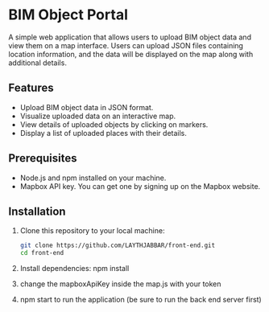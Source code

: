 # BIM Object Portal

A simple web application that allows users to upload BIM object data and view them on a map interface. Users can upload JSON files containing location information, and the data will be displayed on the map along with additional details.

## Features

- Upload BIM object data in JSON format.
- Visualize uploaded data on an interactive map.
- View details of uploaded objects by clicking on markers.
- Display a list of uploaded places with their details.

## Prerequisites

- Node.js and npm installed on your machine.
- Mapbox API key. You can get one by signing up on the Mapbox website.

## Installation

1. Clone this repository to your local machine:

   ```bash
   git clone https://github.com/LAYTHJABBAR/front-end.git
   cd front-end


2. Install dependencies:
    npm install

3. change the mapboxApiKey inside the map.js with your token

4. npm start to run the application (be sure to run the back end server first)
   